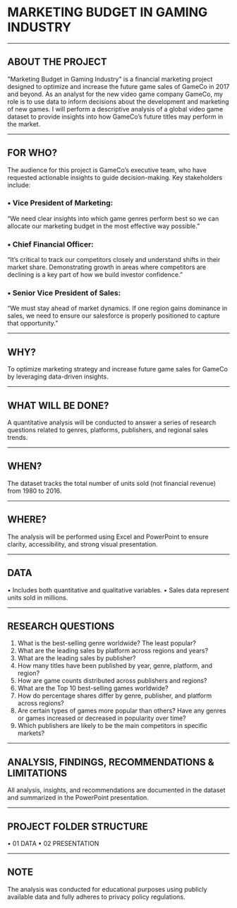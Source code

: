 # MARKETING BUDGET IN GAMING INDUSTRY
________________________________________
## ABOUT THE PROJECT
"Marketing Budget in Gaming Industry" is a financial marketing project designed to optimize and increase the future game sales of GameCo in 2017 and beyond.
As an analyst for the new video game company GameCo, my role is to use data to inform decisions about the development and marketing of new games. I will perform a descriptive analysis of a global video game dataset to provide insights into how GameCo’s future titles may perform in the market.
________________________________________
## FOR WHO?

The audience for this project is GameCo’s executive team, who have requested actionable insights to guide decision-making. Key stakeholders include:

### •	Vice President of Marketing:
“We need clear insights into which game genres perform best so we can allocate our marketing budget in the most effective way possible.”

### •	Chief Financial Officer:
“It’s critical to track our competitors closely and understand shifts in their market share. Demonstrating growth in areas where competitors are declining is a key part of how we build investor confidence.”

### •	Senior Vice President of Sales:
“We must stay ahead of market dynamics. If one region gains dominance in sales, we need to ensure our salesforce is properly positioned to capture that opportunity.”
________________________________________
## WHY?
To optimize marketing strategy and increase future game sales for GameCo by leveraging data-driven insights.
________________________________________
## WHAT WILL BE DONE?
A quantitative analysis will be conducted to answer a series of research questions related to genres, platforms, publishers, and regional sales trends.
________________________________________
## WHEN?
The dataset tracks the total number of units sold (not financial revenue) from 1980 to 2016.
________________________________________
## WHERE?
The analysis will be performed using Excel and PowerPoint to ensure clarity, accessibility, and strong visual presentation.
________________________________________
## DATA
•	Includes both quantitative and qualitative variables.
•	Sales data represent units sold in millions.
________________________________________
## RESEARCH QUESTIONS
1.	What is the best-selling genre worldwide? The least popular?
2.	What are the leading sales by platform across regions and years?
3.	What are the leading sales by publisher?
4.	How many titles have been published by year, genre, platform, and region?
5.	How are game counts distributed across publishers and regions?
6.	What are the Top 10 best-selling games worldwide? 
7.	How do percentage shares differ by genre, publisher, and platform across regions?
8.	Are certain types of games more popular than others? Have any genres or games increased or decreased in popularity over time?
9.	Which publishers are likely to be the main competitors in specific markets?
________________________________________
## ANALYSIS, FINDINGS, RECOMMENDATIONS & LIMITATIONS
All analysis, insights, and recommendations are documented in the dataset and summarized in the PowerPoint presentation.
________________________________________
## PROJECT FOLDER STRUCTURE
•	01 DATA
•	02 PRESENTATION
________________________________________
## NOTE
The analysis was conducted for educational purposes using publicly available data and fully adheres to privacy policy regulations.


